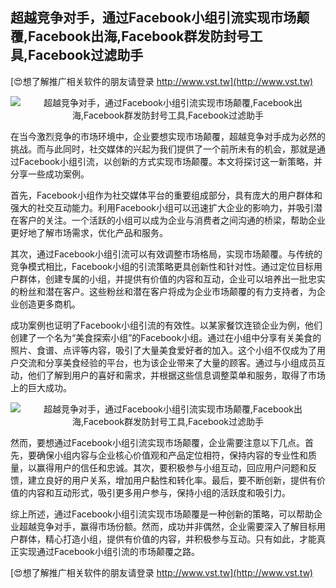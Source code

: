 ## **超越竞争对手，通过Facebook小组引流实现市场颠覆,Facebook出海,Facebook群发防封号工具,Facebook过滤助手**

[😍想了解推广相关软件的朋友请登录 http://www.vst.tw](http://www.vst.tw)

 <center><img src="https://vst.tw/MP4/tuiguang/png/3.png" alt="超越竞争对手，通过Facebook小组引流实现市场颠覆,Facebook出海,Facebook群发防封号工具,Facebook过滤助手"></center>

在当今激烈竞争的市场环境中，企业要想实现市场颠覆，超越竞争对手成为必然的挑战。而与此同时，社交媒体的兴起为我们提供了一个前所未有的机会，那就是通过Facebook小组引流，以创新的方式实现市场颠覆。本文将探讨这一新策略，并分享一些成功案例。

首先，Facebook小组作为社交媒体平台的重要组成部分，具有庞大的用户群体和强大的社交互动能力。利用Facebook小组可以迅速扩大企业的影响力，并吸引潜在客户的关注。一个活跃的小组可以成为企业与消费者之间沟通的桥梁，帮助企业更好地了解市场需求，优化产品和服务。

其次，通过Facebook小组引流可以有效调整市场格局，实现市场颠覆。与传统的竞争模式相比，Facebook小组的引流策略更具创新性和针对性。通过定位目标用户群体，创建专属的小组，并提供有价值的内容和互动，企业可以培养出一批忠实的粉丝和潜在客户。这些粉丝和潜在客户将成为企业市场颠覆的有力支持者，为企业创造更多商机。

成功案例也证明了Facebook小组引流的有效性。以某家餐饮连锁企业为例，他们创建了一个名为“美食探索小组”的Facebook小组。通过在小组中分享有关美食的照片、食谱、点评等内容，吸引了大量美食爱好者的加入。这个小组不仅成为了用户交流和分享美食经验的平台，也为该企业带来了大量的顾客。通过与小组成员互动，他们了解到用户的喜好和需求，并根据这些信息调整菜单和服务，取得了市场上的巨大成功。

 <center><img src="https://vst.tw/MP4/tuiguang/png/7.png" alt="超越竞争对手，通过Facebook小组引流实现市场颠覆,Facebook出海,Facebook群发防封号工具,Facebook过滤助手"></center>

然而，要想通过Facebook小组引流实现市场颠覆，企业需要注意以下几点。首先，要确保小组内容与企业核心价值观和产品定位相符，保持内容的专业性和质量，以赢得用户的信任和忠诚。其次，要积极参与小组互动，回应用户问题和反馈，建立良好的用户关系，增加用户黏性和转化率。最后，要不断创新，提供有价值的内容和互动形式，吸引更多用户参与，保持小组的活跃度和吸引力。

综上所述，通过Facebook小组引流实现市场颠覆是一种创新的策略，可以帮助企业超越竞争对手，赢得市场份额。然而，成功并非偶然，企业需要深入了解目标用户群体，精心打造小组，提供有价值的内容，并积极参与互动。只有如此，才能真正实现通过Facebook小组引流的市场颠覆之路。

[😍想了解推广相关软件的朋友请登录 http://www.vst.tw](http://www.vst.tw)



